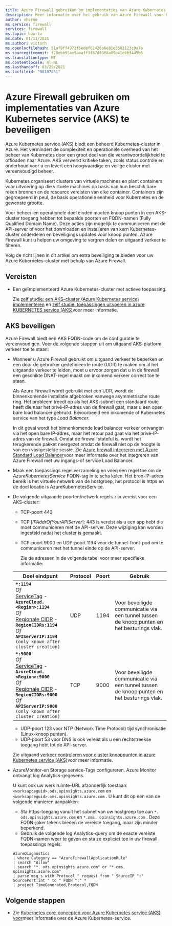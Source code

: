 ```yaml
---
title: Azure Firewall gebruiken om implementaties van Azure Kubernetes service (AKS) te beveiligen
description: Meer informatie over het gebruik van Azure Firewall voor het beveiligen van de implementaties van Azure Kubernetes service (AKS)
author: vhorne
ms.service: firewall
services: firewall
ms.topic: how-to
ms.date: 01/11/2021
ms.author: victorh
ms.openlocfilehash: 51af9ff4972f5edef02426a6e81e8582123c9a7a
ms.sourcegitcommit: f28ebb95ae9aaaff3f87d8388a09b41e0b3445b5
ms.translationtype: MT
ms.contentlocale: nl-NL
ms.lasthandoff: 03/29/2021
ms.locfileid: "98107851"
---
```

# <a name="use-azure-firewall-to-protect-azure-kubernetes-service-aks-deployments"></a>Azure Firewall gebruiken om implementaties van Azure Kubernetes service (AKS) te beveiligen

Azure Kubernetes service (AKS) biedt een beheerd Kubernetes-cluster in Azure. Het vermindert de complexiteit en operationele overhead van het beheer van Kubernetes door een groot deel van die verantwoordelijkheid te offloaden naar Azure. AKS verwerkt kritieke taken, zoals status controle en onderhoud voor u en levert een hoogwaardige en veilige cluster met vereenvoudigd beheer.

Kubernetes organiseert clusters van virtuele machines en plant containers voor uitvoering op die virtuele machines op basis van hun beschik bare reken bronnen en de resource vereisten van elke container. Containers zijn gegroepeerd in peul, de basis operationele eenheid voor Kubernetes en de gewenste grootte.

Voor beheer-en operationele doel einden moeten knoop punten in een AKS-cluster toegang hebben tot bepaalde poorten en FQDN-namen (Fully Qualified Domain Name). Deze acties zijn mogelijk te communiceren met de API-server of voor het downloaden en installeren van kern Kubernetes-cluster onderdelen en beveiligings updates voor knoop punten. Azure Firewall kunt u helpen uw omgeving te vergren delen en uitgaand verkeer te filteren.

Volg de richt lijnen in dit artikel om extra beveiliging te bieden voor uw Azure Kubernetes-cluster met behulp van Azure Firewall.

## <a name="prerequisites"></a>Vereisten

- Een geïmplementeerd Azure Kubernetes-cluster met actieve toepassing.

   Zie [zelf studie: een AKS-cluster (Azure Kubernetes service) implementeren](../aks/tutorial-kubernetes-deploy-cluster.md) en [zelf studie: toepassingen uitvoeren in azure KUBERNETES service (AKS)](../aks/tutorial-kubernetes-deploy-application.md)voor meer informatie.


## <a name="securing-aks"></a>AKS beveiligen

Azure Firewall biedt een AKS FQDN-code om de configuratie te vereenvoudigen. Voer de volgende stappen uit om uitgaand AKS-platform verkeer toe te staan:

- Wanneer u Azure Firewall gebruikt om uitgaand verkeer te beperken en een door de gebruiker gedefinieerde route (UDR) te maken om al het uitgaande verkeer te leiden, moet u ervoor zorgen dat u in de firewall een geschikte DNAT-regel maakt om inkomend verkeer correct toe te staan. 

   Als Azure Firewall wordt gebruikt met een UDR, wordt de binnenkomende installatie afgebroken vanwege asymmetrische route ring. Het probleem treedt op als het AKS-subnet een standaard route heeft die naar het privé-IP-adres van de firewall gaat, maar u een open bare load balancer gebruikt. Bijvoorbeeld een inkomende of Kubernetes service van het type *Load Balancer*.

   In dit geval wordt het binnenkomende load balancer verkeer ontvangen via het open bare IP-adres, maar het retour pad gaat via het privé-IP-adres van de firewall. Omdat de firewall stateful is, wordt het terugkerende pakket neergezet omdat de firewall niet op de hoogte is van een vastgestelde sessie. Zie [Azure firewall integreren met Azure Standard Load Balancer](integrate-lb.md)voor meer informatie over het integreren van Azure Firewall met uw ingangs-of service Load Balancer.
- Maak een toepassings regel verzameling en voeg een regel toe om de *AzureKubernetesService* FQDN-tag in te scha kelen. Het bron-IP-adres bereik is het virtuele netwerk van de hostgroep, het protocol is https en de doel locatie is AzureKubernetesService.
- De volgende uitgaande poorten/netwerk regels zijn vereist voor een AKS-cluster:

   - TCP-poort 443
   - TCP [*IPAddrOfYourAPIServer*]: 443 is vereist als u een app hebt die moet communiceren met de API-server. Deze wijziging kan worden ingesteld nadat het cluster is gemaakt.
   - TCP-poort 9000 en UDP-poort 1194 voor de tunnel-front-pod om te communiceren met het tunnel einde op de API-server.

      Zie de adressen in de volgende tabel voor meer specifieke informatie:

   | Doel eindpunt                                                             | Protocol | Poort    | Gebruik  |
   |----------------------------------------------------------------------------------|----------|---------|------|
   | **`*:1194`** <br/> *Of* <br/> [ServiceTag](../virtual-network/service-tags-overview.md#available-service-tags) - **`AzureCloud.<Region>:1194`** <br/> *Of* <br/> [Regionale CIDR](../virtual-network/service-tags-overview.md#discover-service-tags-by-using-downloadable-json-files) - **`RegionCIDRs:1194`** <br/> *Of* <br/> **`APIServerIP:1194`** `(only known after cluster creation)`  | UDP           | 1194      | Voor beveiligde communicatie via een tunnel tussen de knoop punten en het besturings vlak. |
   | **`*:9000`** <br/> *Of* <br/> [ServiceTag](../virtual-network/service-tags-overview.md#available-service-tags) - **`AzureCloud.<Region>:9000`** <br/> *Of* <br/> [Regionale CIDR](../virtual-network/service-tags-overview.md#discover-service-tags-by-using-downloadable-json-files) - **`RegionCIDRs:9000`** <br/> *Of* <br/> **`APIServerIP:9000`** `(only known after cluster creation)`  | TCP           | 9000      | Voor beveiligde communicatie via een tunnel tussen de knoop punten en het besturings vlak. |

   - UDP-poort 123 voor NTP (Network Time Protocol) tijd synchronisatie (Linux-knoop punten).
   - UDP-poort 53 voor DNS is ook vereist als u een rechtstreekse toegang hebt tot de API-server.

   Zie uitgaand [verkeer controleren voor cluster knooppunten in azure Kubernetes service (AKS)](../aks/limit-egress-traffic.md)voor meer informatie.
- AzureMonitor-en Storage service-Tags configureren. Azure Monitor ontvangt log Analytics-gegevens.

   U kunt ook uw werk ruimte-URL afzonderlijk toestaan: `<worksapceguid>.ods.opinsights.azure.com` en `<worksapceguid>.oms.opinsights.azure.com` . U kunt dit op een van de volgende manieren aanpakken:

    - Sta https-toegang vanuit het subnet van uw hostgroep toe aan `*. ods.opinsights.azure.com` en `*.oms. opinsights.azure.com` . Deze FQDN-joker tekens bieden de vereiste toegang, maar zijn minder beperkend.
    - Gebruik de volgende log Analytics-query om de exacte vereiste FQDN-namen weer te geven en sta ze expliciet toe in uw firewall toepassings regels:
   ```
   AzureDiagnostics 
   | where Category == "AzureFirewallApplicationRule" 
   | search "Allow" 
   | search "*. ods.opinsights.azure.com" or "*.oms. opinsights.azure.com"
   | parse msg_s with Protocol " request from " SourceIP ":" SourcePort:int " to " FQDN ":" * 
   | project TimeGenerated,Protocol,FQDN 
   ```


## <a name="next-steps"></a>Volgende stappen

- Zie [Kubernetes core-concepten voor Azure Kubernetes service (AKS) voor](../aks/concepts-clusters-workloads.md)meer informatie over de Azure Kubernetes-service.
